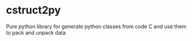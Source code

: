 # cstruct2py

Pure python library for generate python classes from code C and use them to pack and unpack data
